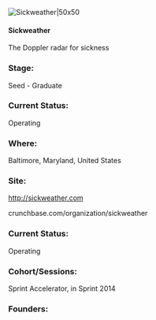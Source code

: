 

![Sickweather|50x50](https://apimg.techstars.com/connect/images/image_files/5321/3029/40f4/70a8/2400/0008/original/sickweather-cloud-tm.jpg)

#### Sickweather
The Doppler radar for sickness

### Stage: 
Seed - Graduate 

### Current Status: 
Operating

### Where:
Baltimore, Maryland, United States

### Site:
http://sickweather.com



crunchbase.com/organization/sickweather

### Current Status: 
Operating

### Cohort/Sessions: 
Sprint Accelerator, in Sprint 2014

### Founders: 


